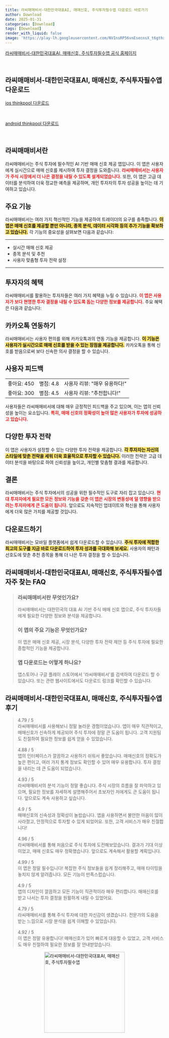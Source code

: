 ```yaml
---
title: 라씨매매비서-대한민국대표AI, 매매신호, 주식투자필수앱 다운로드 바로가기
author: Download
date: 2025-01-31
categories: [Download]
tags: [Download]
render_with_liquid: false
image: 'https://play-lh.googleusercontent.com/NVInsRP56vnEsecnsX_t6gthxYid867OYpB4CY0S9ygo21OT4yo5A_vCjmVo12xxUAE=s256-rw'
---
```

<p><a class='click-button' title='라씨매매비서-대한민국대표AI, 매매신호, 주식투자필수앱' href='https://m.thinkpool.com/signal' rel='nofollow'>라씨매매비서-대한민국대표AI, 매매신호, 주식투자필수앱 공식 홈페이지</a></p><br>
<h2 id='라씨매매비서-대한민국대표AI, 매매신호, 주식투자필수앱_다운로드'>라씨매매비서-대한민국대표AI, 매매신호, 주식투자필수앱 다운로드</h2>
<p><a class="click-button ios" title="thinkpool 다운로드" href="https://apps.apple.com/kr/app/%EB%9D%BC%EC%94%A8-%EB%A7%A4%EB%A7%A4%EB%B9%84%EC%84%9C-ai%EC%99%80-%ED%95%A8%EA%BB%98%ED%95%98%EB%8A%94-%EC%A3%BC%EC%8B%9D%ED%88%AC%EC%9E%90-%EC%8B%A4%EC%8B%9C%EA%B0%84-%EB%A7%A4%EB%A7%A4%EC%8B%A0%ED%98%B8/id1542866202" rel="nofollow">ios thinkpool 다운로드</a></p><br>
<p><a class="click-button android" title="thinkpool 다운로드" href="https://play.google.comhttps://play.google.com/store/apps/details?id=com.thinkpool.mobile.trade" rel="nofollow">android thinkpool 다운로드</a></p><br>


<h2 id='라씨매매비서란'>라씨매매비서란</h2>

<p>라씨매매비서는 주식 투자에 필수적인 AI 기반 매매 신호 제공 앱입니다. 이 앱은 사용자에게 실시간으로 매매 신호를 제시하여 투자 결정을 도와줍니다. <b><span style="color: #ee2323;">라씨매매비서는 사용자가 주식 시장에서 더 나은 결정을 내릴 수 있도록 설계되었습니다.</span></b> 또한, 이 앱은 고급 데이터를 분석하여 더욱 정교한 예측을 제공하며, 개인 투자자의 투자 성공을 높이는 데 기여하고 있습니다.</p>

<h2 id='주요 기능'>주요 기능</h2>

<p>라씨매매비서는 여러 가지 혁신적인 기능을 제공하여 트레이더의 요구를 충족합니다. <b><span style="background-color: #ffe066;">이 앱은 매매 신호를 제공할 뿐만 아니라, 종목 분석, 데이터 시각화 등의 추가 기능을 확보하고 있습니다.</span></b> 각 기능의 중요성을 살펴보면 다음과 같습니다:</p>

<hr />

<ul>
    <li>실시간 매매 신호 제공</li>
    <li>종목 분석 및 추천</li>
    <li>사용자 맞춤형 투자 전략 설정</li>
</ul>

<hr />

<h2 id='투자자의 혜택'>투자자의 혜택</h2>

<p>라씨매매비서를 활용하는 투자자들은 여러 가지 혜택을 누릴 수 있습니다. <b><span style="color: #ee2323;">이 앱은 사용자가 보다 현명한 투자 결정을 내릴 수 있도록 돕는 다양한 정보를 제공합니다.</span></b> 주요 혜택은 다음과 같습니다:</p>

<h2 id='카카오톡 연동하기'>카카오톡 연동하기</h2>

<p>라씨매매비서는 사용자 편의를 위해 카카오톡과의 연동 기능을 제공합니다. <b><span style="background-color: #ffe066;">이 기능은 사용자가 실시간으로 매매 신호를 받을 수 있는 장점을 제공합니다.</span></b> 카카오톡을 통해 신호를 받음으로써 보다 신속한 의사 결정을 할 수 있습니다.</p>

<h2 id='사용자 피드백'>사용자 피드백</h2>

<table>
    <tr>
        <td>좋아요: 450</td>
        <td>별점: 4.8</td>
        <td>사용자 리뷰: "매우 유용하다!"</td>
    </tr>
    <tr>
        <td>좋아요: 300</td>
        <td>별점: 4.5</td>
        <td>사용자 리뷰: "추천합니다!"</td>
    </tr>
</table>

<p>사용자들은 라씨매매비서에 대해 매우 긍정적인 피드백을 주고 있으며, 이는 앱의 신뢰성을 높이는 요소입니다. <b><span style="color: #ee2323;">특히, 매매 신호의 정확성이 높아 많은 사용자가 투자에 성공하고 있습니다.</span></b></p>

<h2 id='다양한 투자 전략'>다양한 투자 전략</h2>

<p>이 앱은 사용자가 설정할 수 있는 다양한 투자 전략을 제공합니다. <b><span style="background-color: #ffe066;">각 투자자는 자신의 스타일에 맞춘 전략을 세워 더욱 효율적으로 투자할 수 있습니다.</span></b> 이러한 전략은 고급 데이터 분석을 바탕으로 하여 신뢰성을 높이고, 개인별 맞춤형 결과를 제공합니다.</p>

<h2 id='결론'>결론</h2>

<p>라씨매매비서는 주식 투자에서의 성공을 위한 필수적인 도구로 자리 잡고 있습니다. <b><span style="color: #ee2323;">현대 투자자에게 필요한 모든 정보와 기능을 갖춘 이 앱은 시장의 변동성에 덜 영향을 받으려는 투자자에게 큰 도움이 됩니다.</span></b> 앞으로도 지속적인 업데이트와 혁신을 통해 사용자에게 더욱 많은 가치를 제공할 것입니다.</p>

<h2 id='다운로드하기'>다운로드하기</h2>

<p>라씨매매비서는 모바일 플랫폼에서 쉽게 다운로드할 수 있습니다. <b><span style="background-color: #ffe066;">주식 투자에 적합한 최고의 도구를 지금 바로 다운로드하여 투자 성과를 극대화해 보세요.</span></b> 사용자의 패턴과 선호도에 맞춘 추천 종목을 통해 더 나은 투자 결정을 할 수 있습니다.</p>


<h2 id='라씨매매비서-대한민국대표AI, 매매신호, 주식투자필수앱_자주_찾는_FAQ'>라씨매매비서-대한민국대표AI, 매매신호, 주식투자필수앱 자주 찾는 FAQ</h2>
<div itemscope="" itemtype="https://schema.org/FAQPage"> <blockquote> <div itemscope="" itemprop="mainEntity" itemtype="https://schema.org/Question"> <h3 itemprop="name">라씨매매비서란 무엇인가요?</h3> <div itemscope="" itemprop="acceptedAnswer" itemtype="https://schema.org/Answer"> <span itemprop="text"> <p>라씨매매비서는 대한민국의 대표 AI 기반 주식 매매 신호 앱으로, 주식 투자자들에게 필요한 다양한 정보와 분석을 제공합니다.</p> </span> </div> </div> <div itemscope="" itemprop="mainEntity" itemtype="https://schema.org/Question"> <h3 itemprop="name">이 앱의 주요 기능은 무엇인가요?</h3> <div itemscope="" itemprop="acceptedAnswer" itemtype="https://schema.org/Answer"> <span itemprop="text"> <p>이 앱은 매매 신호 제공, 시장 분석, 다양한 투자 전략 제안 등 주식 투자에 필요한 종합적인 기능을 제공합니다.</p> </span> </div> </div> <div itemscope="" itemprop="mainEntity" itemtype="https://schema.org/Question"> <h3 itemprop="name">앱 다운로드는 어떻게 하나요?</h3> <div itemscope="" itemprop="acceptedAnswer" itemtype="https://schema.org/Answer"> <span itemprop="text"> <p>앱스토어나 구글 플레이 스토어에서 '라씨매매비서'를 검색하여 다운로드 할 수 있습니다. 또는 관련 웹사이트에서도 다운로드 링크를 확인할 수 있습니다.</p> </span> </div> </div> </blockquote> </div>
<h2 id='라씨매매비서-대한민국대표AI, 매매신호, 주식투자필수앱_후기'>라씨매매비서-대한민국대표AI, 매매신호, 주식투자필수앱 후기</h2>
<div itemscope itemtype="https://schema.org/Product">
  <blockquote>
  <div itemprop="review" itemscope itemtype="https://schema.org/Review">
      <div itemprop="reviewRating" itemscope itemtype="https://schema.org/Rating"> <span itemprop="ratingValue">4.79</span> / <span itemprop="bestRating">5</span> </div>
      <span itemprop="reviewBody">라씨매매비서를 사용해보니 정말 놀라운 경험이었습니다. 앱이 매우 직관적이고, 매매신호가 신속하게 제공되어 주식 투자에 정말 큰 도움이 됩니다. 고객 지원팀도 친절하여 필요한 정보를 쉽게 얻을 수 있었습니다.</span>
  </div>
  <br>
  <div itemprop="review" itemscope itemtype="https://schema.org/Review">
      <div itemprop="reviewRating" itemscope itemtype="https://schema.org/Rating"> <span itemprop="ratingValue">4.88</span> / <span itemprop="bestRating">5</span> </div>
      <span itemprop="reviewBody">앱의 인터페이스가 깔끔하고 사용하기 쉬워서 좋았습니다. 매매신호의 정확도가 높은 편이고, 여러 가지 통계 정보도 확인할 수 있어 매우 유용합니다. 투자 결정을 내리는 데 큰 도움이 되었습니다.</span>
  </div>
  <br>
  <div itemprop="review" itemscope itemtype="https://schema.org/Review">
      <div itemprop="reviewRating" itemscope itemtype="https://schema.org/Rating"> <span itemprop="ratingValue">4.93</span> / <span itemprop="bestRating">5</span> </div>
      <span itemprop="reviewBody">라씨매매비서의 분석 기능이 정말 좋습니다. 주식 시장의 흐름을 잘 파악하고 있으며, 필요한 정보를 자세하게 설명해주어서 초보자인 저에게도 큰 도움이 됩니다. 앞으로도 계속 사용하고 싶습니다.</span>
  </div>
  <br>
  <div itemprop="review" itemscope itemtype="https://schema.org/Review">
      <div itemprop="reviewRating" itemscope itemtype="https://schema.org/Rating"> <span itemprop="ratingValue">4.9</span> / <span itemprop="bestRating">5</span> </div>
      <span itemprop="reviewBody">매매신호의 신속성과 정확성이 놀랍습니다. 앱을 사용하면서 불안한 마음이 많이 사라졌고, 안정적으로 투자할 수 있게 되었어요. 또한, 고객 서비스가 매우 친절합니다!</span>
  </div>
  <br>
  <div itemprop="review" itemscope itemtype="https://schema.org/Review">
      <div itemprop="reviewRating" itemscope itemtype="https://schema.org/Rating"> <span itemprop="ratingValue">4.96</span> / <span itemprop="bestRating">5</span> </div>
      <span itemprop="reviewBody">라씨매매비서를 통해 처음으로 주식 투자에 도전해보았습니다. 결과가 기대 이상이었고, 매매 신호도 매우 정확했습니다. 앞으로도 계속해서 활용할 계획입니다.</span>
  </div>
  <br>
  <div itemprop="review" itemscope itemtype="https://schema.org/Review">
      <div itemprop="reviewRating" itemscope itemtype="https://schema.org/Rating"> <span itemprop="ratingValue">4.99</span> / <span itemprop="bestRating">5</span> </div>
      <span itemprop="reviewBody">이 앱은 정말 필수입니다! 복잡한 주식 정보들을 쉽게 정리해주고, 매매 타이밍을 놓치지 않게 알려줍니다. 모든 기능이 만족스럽습니다.</span>
  </div>
  <br>
  <div itemprop="review" itemscope itemtype="https://schema.org/Review">
      <div itemprop="reviewRating" itemscope itemtype="https://schema.org/Rating"> <span itemprop="ratingValue">4.9</span> / <span itemprop="bestRating">5</span> </div>
      <span itemprop="reviewBody">앱의 디자인이 깔끔하고 모든 기능이 직관적이라 매우 편리합니다. 매매신호를 받고 나서는 투자 결정을 원활하게 내릴 수 있었어요.</span>
  </div>
  <br>
  <div itemprop="review" itemscope itemtype="https://schema.org/Review">
      <div itemprop="reviewRating" itemscope itemtype="https://schema.org/Rating"> <span itemprop="ratingValue">4.79</span> / <span itemprop="bestRating">5</span> </div>
      <span itemprop="reviewBody">라씨매매비서를 통해 주식 투자에 대한 자신감이 생겼습니다. 전문가의 도움을 받는 느낌으로 시장 분석을 쉽게 이해할 수 있었습니다.</span>
  </div>
  <br>
  <div itemprop="review" itemscope itemtype="https://schema.org/Review">
      <div itemprop="reviewRating" itemscope itemtype="https://schema.org/Rating"> <span itemprop="ratingValue">4.92</span> / <span itemprop="bestRating">5</span> </div>
      <span itemprop="reviewBody">이 앱은 정말 유용합니다! 매매신호가 있어 빠르게 대응할 수 있었고, 고객 서비스도 매우 친절하여 필요한 정보를 잘 안내받았습니다.</span>
  </div>
  </blockquote>
</div>
<figure class="image" style="display: flex; justify-content: center; align-items: center; margin: 0;"><img src="https://play-lh.googleusercontent.com/NVInsRP56vnEsecnsX_t6gthxYid867OYpB4CY0S9ygo21OT4yo5A_vCjmVo12xxUAE=s256-rw" alt="라씨매매비서-대한민국대표AI, 매매신호, 주식투자필수앱" width="256" height="256" style="max-width: 100%; height: auto;"></figure>